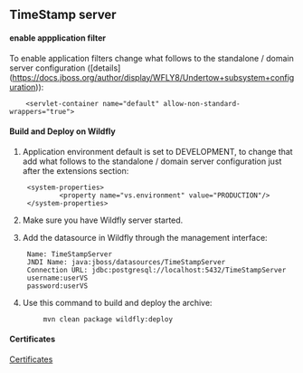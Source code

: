 ## TimeStamp server

#### enable appplication filter
To enable application filters change what follows to the standalone / domain  server configuration 
([details] (https://docs.jboss.org/author/display/WFLY8/Undertow+subsystem+configuration)):
    
        <servlet-container name="default" allow-non-standard-wrappers="true">

#### Build and Deploy on Wildfly
1. Application environment default is set to DEVELOPMENT, to change that add what follows to the standalone / domain 
server configuration just after the extensions section:

        <system-properties>
                <property name="vs.environment" value="PRODUCTION"/>
        </system-properties>
        
2. Make sure you have  Wildfly server started.
3. Add the datasource in Wildfly through the management interface:

        Name: TimeStampServer
        JNDI Name: java:jboss/datasources/TimeStampServer
        Connection URL: jdbc:postgresql://localhost:5432/TimeStampServer
        username:userVS
        password:userVS
        
4. Use this command to build and deploy the archive:

            mvn clean package wildfly:deploy
            
#### Certificates
[Certificates](src/main/resources/readme.md)